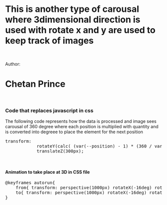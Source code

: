 # This is another type of carousal where 3dimensional direction is used with rotate x and y are used to keep track of images

<br>

<p>Author:</p>
<h1>Chetan Prince</h1>

<br>

<h3>Code that replaces javascript in css</h3>
<p>The following code represents how the data is processed and image sees carousal of 360 degree where each position is multiplied with quantity and is converted into degreee to place the element for the next position</p>
<pre>transform: 
            rotateY(calc( (var(--position) - 1) * (360 / var(--quantity)) * 1deg))
            translateZ(300px);</pre>

<br>

<h4>Animation to take place at 3D in CSS file</h4>
<pre>@keyframes autorun{
    from{ transform: perspective(1000px) rotateX(-16deg) rotateY(0deg);}
    to{ transform: perspective(1000px) rotateX(-16deg) rotateY(360deg);}
}</pre>
